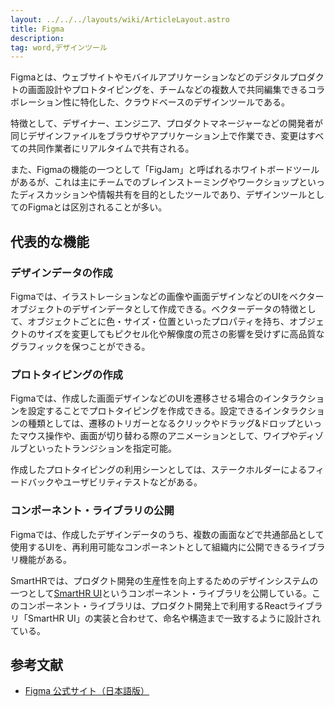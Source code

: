 ```yaml
---
layout: ../../../layouts/wiki/ArticleLayout.astro
title: Figma
description:
tag: word,デザインツール
---
```


Figmaとは、ウェブサイトやモバイルアプリケーションなどのデジタルプロダクトの画面設計やプロトタイピングを、チームなどの複数人で共同編集できるコラボレーション性に特化した、クラウドベースのデザインツールである。

特徴として、デザイナー、エンジニア、プロダクトマネージャーなどの開発者が同じデザインファイルをブラウザやアプリケーション上で作業でき、変更はすべての共同作業者にリアルタイムで共有される。

また、Figmaの機能の一つとして「FigJam」と呼ばれるホワイトボードツールがあるが、これは主にチームでのブレインストーミングやワークショップといったディスカッションや情報共有を目的としたツールであり、デザインツールとしてのFigmaとは区別されることが多い。

## 代表的な機能

### デザインデータの作成
Figmaでは、イラストレーションなどの画像や画面デザインなどのUIをベクターオブジェクトのデザインデータとして作成できる。ベクターデータの特徴として、オブジェクトごとに色・サイズ・位置といったプロパティを持ち、オブジェクトのサイズを変更してもピクセル化や解像度の荒さの影響を受けずに高品質なグラフィックを保つことができる。

### プロトタイピングの作成
Figmaでは、作成した画面デザインなどのUIを遷移させる場合のインタラクションを設定することでプロトタイピングを作成できる。設定できるインタラクションの種類としては、遷移のトリガーとなるクリックやドラッグ&ドロップといったマウス操作や、画面が切り替わる際のアニメーションとして、ワイプやディゾルブといったトランジションを指定可能。

作成したプロトタイピングの利用シーンとしては、ステークホルダーによるフィードバックやユーザビリティテストなどがある。

### コンポーネント・ライブラリの公開
Figmaでは、作成したデザインデータのうち、複数の画面などで共通部品として使用するUIを、再利用可能なコンポーネントとして組織内に公開できるライブラリ機能がある。

SmartHRでは、プロダクト開発の生産性を向上するためのデザインシステムの一つとして[SmartHR UI](https://www.figma.com/community/file/978607227374353992)というコンポーネント・ライブラリを公開している。このコンポーネント・ライブラリは、プロダクト開発上で利用するReactライブラリ「SmartHR UI」の実装と合わせて、命名や構造まで一致するように設計されている。

## 参考文献
- [Figma 公式サイト（日本語版）](https://www.figma.com/ja/design/)
